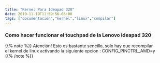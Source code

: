 ```yaml
---
title: "Kernel Para Ideapad 320"
date: 2019-11-19T11:59:56-03:00
tags: ["documentacion","kernel","linux","compilar"]
---
```

### Como hacer funcionar el touchpad de la Lenovo ideapad 320

{{% note %}}
Atención! Esto es bastante sencillo, solo hay que recompilar el kernel de linux activando la siguiente opcion :
CONFIG_PINCTRL_AMD=y
{{% /note %}}



